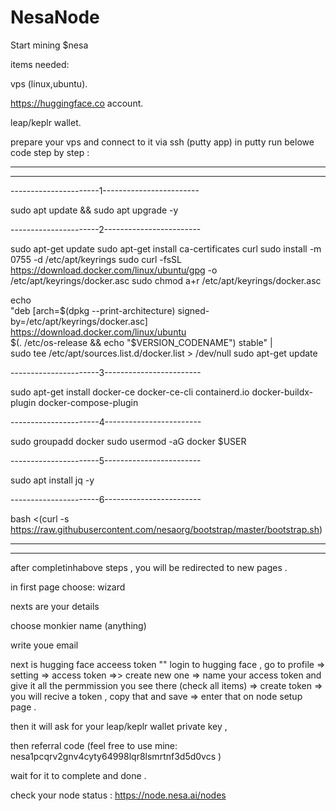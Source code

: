 # NesaNode
Start mining $nesa

items needed:

vps (linux,ubuntu).

https://huggingface.co account.

leap/keplr wallet.


prepare your vps and connect to it via ssh (putty app)
in putty run belowe code step by step :

----------------------
----------------------

----------------------1------------------------

sudo apt update && sudo apt upgrade -y
 
----------------------2------------------------


sudo apt-get update
sudo apt-get install ca-certificates curl
sudo install -m 0755 -d /etc/apt/keyrings
sudo curl -fsSL https://download.docker.com/linux/ubuntu/gpg -o /etc/apt/keyrings/docker.asc
sudo chmod a+r /etc/apt/keyrings/docker.asc
 
echo \
  "deb [arch=$(dpkg --print-architecture) signed-by=/etc/apt/keyrings/docker.asc] https://download.docker.com/linux/ubuntu \
  $(. /etc/os-release && echo "$VERSION_CODENAME") stable" | \
  sudo tee /etc/apt/sources.list.d/docker.list > /dev/null
sudo apt-get update
 
----------------------3------------------------

sudo apt-get install docker-ce docker-ce-cli containerd.io docker-buildx-plugin docker-compose-plugin

 
----------------------4------------------------

sudo groupadd docker
sudo usermod -aG docker $USER
 
----------------------5------------------------

sudo apt install jq -y 

 
----------------------6------------------------

bash <(curl -s https://raw.githubusercontent.com/nesaorg/bootstrap/master/bootstrap.sh)


 
----------------------
----------------------



after completinhabove steps , you will be redirected to new pages . 

in first page choose: wizard

nexts are your details 

choose monkier name (anything)

write youe email

next is hugging face acceess token "" login to hugging face , go to profile => setting => access token =>> 
create new one => name your access token and give it all the permmission you see there (check all items) => create token =>
you will recive a token , copy that and save => enter that on node setup page .

then it will ask for your leap/keplr wallet private key ,

then referral code (feel free to use mine:  nesa1pcqrv2gnv4cyty64998lqr8lsmrtnf3d5d0vcs )

wait for it to complete and done .

check your node status : https://node.nesa.ai/nodes 
